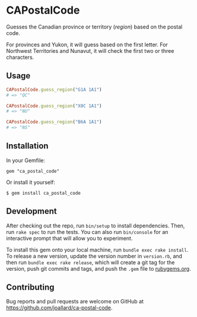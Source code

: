 # CAPostalCode
Guesses the Canadian province or territory (*region*) based on the postal code.

For provinces and Yukon, it will guess based on the first letter. For Northwest Territories and Nunavut, it will check the first two or three characters.

## Usage
```ruby
CAPostalCode.guess_region("G1A 1A1")
# => "QC"

CAPostalCode.guess_region("X0C 1A1")
# => "NU"

CAPostalCode.guess_region("B6A 1A1")
# => "NS"
```

## Installation
In your Gemfile:

    gem "ca_postal_code"

Or install it yourself:

    $ gem install ca_postal_code

## Development
After checking out the repo, run `bin/setup` to install dependencies. Then, run `rake spec` to run the tests. You can also run `bin/console` for an interactive prompt that will allow you to experiment.

To install this gem onto your local machine, run `bundle exec rake install`. To release a new version, update the version number in `version.rb`, and then run `bundle exec rake release`, which will create a git tag for the version, push git commits and tags, and push the `.gem` file to [rubygems.org](https://rubygems.org).

## Contributing
Bug reports and pull requests are welcome on GitHub at https://github.com/joallard/ca-postal-code.
